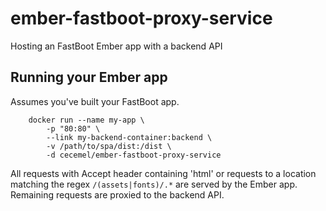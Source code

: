 # ember-fastboot-proxy-service
Hosting an FastBoot Ember app with a backend API

## Running your Ember app
Assumes you've built your FastBoot app.
```
    docker run --name my-app \
        -p "80:80" \
        --link my-backend-container:backend \
        -v /path/to/spa/dist:/dist \
        -d cecemel/ember-fastboot-proxy-service
```

All requests with Accept header containing 'html' or requests to a location matching the regex `/(assets|fonts)/.*` are served by the Ember app.
Remaining requests are proxied to the backend API.

